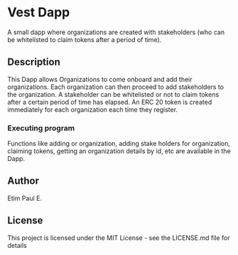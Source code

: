 # Vest Dapp

A small dapp where organizations are created with stakeholders (who can be whitelisted to claim tokens after a period of time).

## Description

This Dapp allows Organizations to come onboard and add their organizations. Each organization can then proceed to add stakeholders to the organization. A stakeholder can be whitelisted or not to claim tokens after a certain period of time has elapsed. An ERC 20 token is created immediately for each organization each time they register.


### Executing program

Functions like adding or organization, adding stake holders for organization, claiming tokens, getting an organization details by id, etc are available in the Dapp.

## Author

Etim Paul E.


## License

This project is licensed under the MIT License - see the LICENSE.md file for details